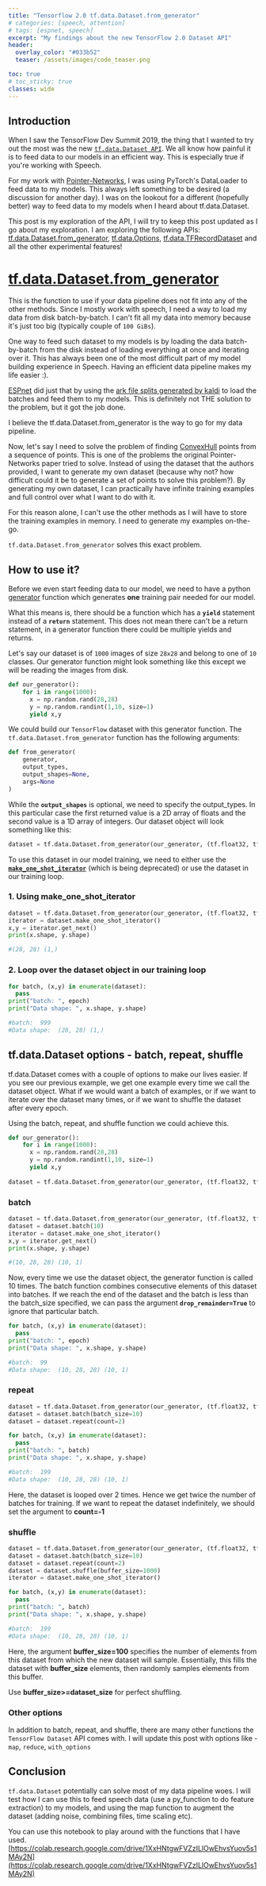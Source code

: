 ```yaml
---
title: "Tensorflow 2.0 tf.data.Dataset.from_generator"
# categories: [speech, attention]
# tags: [espnet, speech]
excerpt: "My findings about the new TensorFlow 2.0 Dataset API"
header:
  overlay_color: "#033b52"
  teaser: /assets/images/code_teaser.png

toc: true
# toc_sticky: true
classes: wide
---
```


<script type="text/javascript" async
  src="https://cdnjs.cloudflare.com/ajax/libs/mathjax/2.7.5/MathJax.js?config=TeX-MML-AM_CHTML">
</script>

## Introduction

When I saw the TensorFlow Dev Summit 2019, the thing that I wanted to try out the most was the new [`tf.data.Dataset API`](https://www.tensorflow.org/api_docs/python/tf/data/Dataset). We all know how painful it is to feed data to our models in an efficient way. This is especially true if you're working with Speech.

For my work with [Pointer-Networks](https://arxiv.org/abs/1506.03134), I was using PyTorch's DataLoader to feed data to my models. This always left something to be desired (a discussion for another day). I was on the lookout for a different (hopefully better) way to feed data to my models when I heard about tf.data.Dataset.

This post is my exploration of the API, I will try to keep this post updated as I go about my exploration.
I am exploring the following APIs: [tf.data.Dataset.from_generator](https://www.tensorflow.org/versions/r2.0/api_docs/python/tf/data/Dataset#from_generator), [tf.data.Options](https://www.tensorflow.org/versions/r2.0/api_docs/python/tf/data/Options), [tf.data.TFRecordDataset](https://www.tensorflow.org/versions/r2.0/api_docs/python/tf/data/TFRecordDataset) and all the other experimental features!


# [tf.data.Dataset.from_generator](https://www.tensorflow.org/versions/r2.0/api_docs/python/tf/data/Dataset#from_generator) 

This is the function to use if your data pipeline does not fit into any of the other methods.
Since I mostly work with speech, I need a way to load my data from disk batch-by-batch. I can't fit all my data into memory because it's just too big (typically couple of `100 GiBs`).

One way to feed such dataset to my models is by loading the data batch-by-batch from the disk instead of loading everything at once and iterating over it. This has always been one of the most difficult part of my model building experience in Speech. Having an efficient data pipeline makes my life easier :).

[ESPnet](https://github.com/espnet/espnet) did just that by using the [ark file splits generated by kaldi](http://kaldi-asr.org/doc/io.html) to load the batches and feed them to my models. This is definitely not THE solution to the problem, but it got the job done.

I believe the tf.data.Dataset.from_generator is the way to go for my data pipeline.

Now, let's say I need to solve the problem of finding [ConvexHull](https://en.wikipedia.org/wiki/Convex_hull) points from a sequence of points. This is one of the problems the original Pointer-Networks paper tried to solve. Instead of using the dataset that the authors provided, I want to generate my own dataset (because why not? how difficult could it be to generate a set of points to solve this problem?). By generating my own dataset, I can practically have infinite training examples and full control over what I want to do with it.

For this reason alone, I can't use the other methods as I will have to store the training examples in memory. I need to generate my examples on-the-go.

`tf.data.Dataset.from_generator` solves this exact problem.

## How to use it?

Before we even start feeding data to our model, we need to have a python [generator](https://www.programiz.com/python-programming/generator) function which generates **one** training pair needed for our model.

What this means is, there should be a function which has a **`yield`** statement instead of a **`return`** statement. This does not mean there can't be a return statement, in a generator function there could be multiple yields and returns.

Let's say our dataset is of `1000` images of size `28x28` and belong to one of `10` classes. Our generator function might look something like this except we will be reading the images from disk.


```python
def our_generator():
    for i in range(1000):
      x = np.random.rand(28,28)
      y = np.random.randint(1,10, size=1)
      yield x,y
```

We could build our `TensorFlow` dataset with this generator function.
The `tf.data.Dataset.from_generator` function has the following arguments:

```python
def from_generator(
    generator,
    output_types,
    output_shapes=None,
    args=None
)
```

While the **`output_shapes`** is optional, we need to specify the output_types. In this particular case the first returned value is a 2D array of floats and the second value is a 1D array of integers. Our dataset object will look something like this:

```python
dataset = tf.data.Dataset.from_generator(our_generator, (tf.float32, tf.int16))
```

To use this dataset in our model training, we need to either use the [**`make_one_shot_iterator`**](https://www.tensorflow.org/api_docs/python/tf/data/make_one_shot_iterator) (which is being deprecated) or use the dataset in our training loop.

### 1. Using make_one_shot_iterator

```python
dataset = tf.data.Dataset.from_generator(our_generator, (tf.float32, tf.int16))
iterator = dataset.make_one_shot_iterator()
x,y = iterator.get_next()
print(x.shape, y.shape)

#(28, 28) (1,)
```

### 2. Loop over the dataset object in our training loop

```python
for batch, (x,y) in enumerate(dataset):
  pass
print("batch: ", epoch)
print("Data shape: ", x.shape, y.shape)

#batch:  999
#Data shape:  (28, 28) (1,)
```

## tf.data.Dataset options - batch, repeat, shuffle

tf.data.Dataset comes with a couple of options to make our lives easier. If you see our previous example, we get one example every time we call the dataset object. What if we would want a batch of examples, or if we want to iterate over the dataset many times, or if we want to shuffle the dataset after every epoch.

Using the batch, repeat, and shuffle function we could achieve this.

```python
def our_generator():
    for i in range(1000):
      x = np.random.rand(28,28)
      y = np.random.randint(1,10, size=1)
      yield x,y
    
dataset = tf.data.Dataset.from_generator(our_generator, (tf.float32, tf.int16))
```
### batch

```python
dataset = tf.data.Dataset.from_generator(our_generator, (tf.float32, tf.int16))
dataset = dataset.batch(10)
iterator = dataset.make_one_shot_iterator()
x,y = iterator.get_next()
print(x.shape, y.shape)

#(10, 28, 28) (10, 1)
```

Now, every time we use the dataset object, the generator function is called 10 times. The batch function combines consecutive elements of this dataset into batches.
If we reach the end of the dataset and the batch is less than the batch_size specified, we can pass the argument **`drop_remainder=True`** to ignore that particular batch.


```python
for batch, (x,y) in enumerate(dataset):
  pass
print("batch: ", epoch)
print("Data shape: ", x.shape, y.shape)

#batch:  99
#Data shape:  (10, 28, 28) (10, 1)
```

### repeat


```python
dataset = tf.data.Dataset.from_generator(our_generator, (tf.float32, tf.int16))
dataset = dataset.batch(batch_size=10)
dataset = dataset.repeat(count=2)

for batch, (x,y) in enumerate(dataset):
  pass
print("batch: ", batch)
print("Data shape: ", x.shape, y.shape)

#batch:  199
#Data shape:  (10, 28, 28) (10, 1)
```
Here, the dataset is looped over 2 times. Hence we get twice the number of batches for training. If we want to repeat the dataset indefinitely, we should set the argument to **count=-1**

### shuffle

```python
dataset = tf.data.Dataset.from_generator(our_generator, (tf.float32, tf.int16))
dataset = dataset.batch(batch_size=10)
dataset = dataset.repeat(count=2)
dataset = dataset.shuffle(buffer_size=1000)
iterator = dataset.make_one_shot_iterator()

for batch, (x,y) in enumerate(dataset):
  pass
print("batch: ", batch)
print("Data shape: ", x.shape, y.shape)

#batch:  199
#Data shape:  (10, 28, 28) (10, 1)
```

Here, the argument **buffer_size=100** specifies the number of elements from this dataset from which the new dataset will sample. Essentially, this fills the dataset with **buffer_size** elements, then randomly samples elements from this buffer.

Use **buffer_size>=dataset_size** for perfect shuffling.

### Other options

In addition to batch, repeat, and shuffle, there are many other functions the `TensorFlow Dataset` API comes with. I will update this post with options like - `map`, `reduce`, `with_options`


## Conclusion

`tf.data.Dataset` potentially can solve most of my data pipeline woes. I will test how I can use this to feed speech data (use a py_function to do feature extraction) to my models, and using the map function to augment the dataset (adding noise, combining files, time scaling etc).

You can use this notebook to play around with the functions that I have used.
[https://colab.research.google.com/drive/1XxHNtgwFVZzILlOwEhvsYuov5s1MAy2N](https://colab.research.google.com/drive/1XxHNtgwFVZzILlOwEhvsYuov5s1MAy2N)